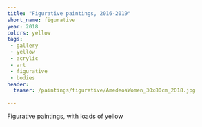 ```yaml
---
title: "Figurative paintings, 2016-2019"
short_name: figurative
year: 2018
colors: yellow
tags:
 - gallery
 - yellow
 - acrylic
 - art
 - figurative
 - bodies
header:
  teaser: /paintings/figurative/AmedeosWomen_30x80cm_2018.jpg

---
```


Figurative paintings, with loads of yellow

